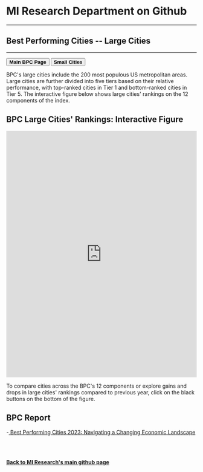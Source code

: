 <br><br>
<head>
 
<meta name="twitter:title" content="Best Performing Cities">

<meta property="og:title" content="Best Performing Cities">
<meta property="og:url" content="https://miresearch.github.io/Best-Performing-Cities/">

 </head>


<H1><b>MI Research Department on Github </b></H1>  <Hr>
<H2><b>Best Performing Cities -- Large Cities</b></H2>  <Hr>

 <a href="https://miresearch.github.io/Best-Performing-Cities/" target="_blank"><button class="button button2"><b>Main BPC Page</b></button></a>  <a href="https://miresearch.github.io/BPC-Small/" target="_blank"><button class="button button2"><b>Small Cities</b></button></a> 

BPC's large cities include the 200 most populous US metropolitan areas. Large cities are further divided into five tiers based on their relative performance, with top-ranked cities in Tier 1 and bottom-ranked cities in Tier 5. The interactive figure below shows large cities' rankings on the 12 components of the index. 

<H2> BPC Large Cities' Rankings: Interactive Figure </H2> 
 
 <iframe src="https://public.tableau.com/views/BPC-Large-v1/BPC-GainDrop-Large?:showVizHome=no&:embed=true"  width="100%" height="650" frameborder="0"></iframe>
 
To compare cities across the BPC's 12 components or explore gains and drops in large cities' rankings compared to previous year, click on the black buttons on the bottom of the figure.
    <Br>

<H2>BPC Report </H2>
-<a href="https://https://milkeninstitute.org/research-department" target="_blank"> Best Performing Cities 2023: Navigating a Changing Economic Landscape </a> <br>

<Br><Br>
  
<a href=" https://miresearch.github.io/About/" target="_blank"> <b>Back to MI Research's main github page</b>  </a>
<br>
<br>
<Bh>  
<br>
<br>
<Bh>



